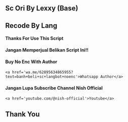 ## Sc Ori By Lexxy (Base)
## Recode By Lang

#### Thanks For Use This Script

#### Jangan Memperjual Belikan Script Ini!!

#### Buy No Enc With Author
`<a href='wa.me/62895634865955?text=banh+beli+sc+langbot+noenc'>Whatsapp Author</a>`

#### Jangan Lupa Subscribe Channel Nish Official
`<a href='youtube.com/@nish-official'>Youtube</a>`

## Thank You
